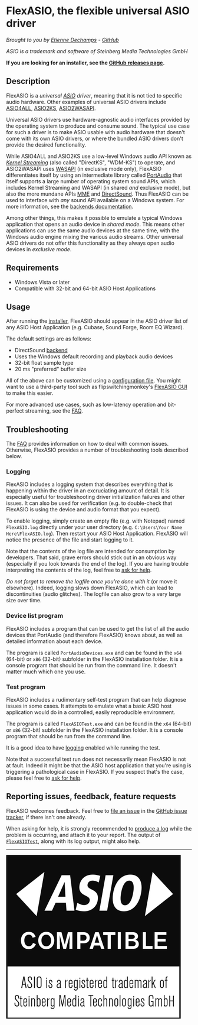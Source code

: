 # FlexASIO, the flexible universal ASIO driver
*Brought to you by [Etienne Dechamps][] - [GitHub][]*

*ASIO is a trademark and software of Steinberg Media Technologies GmbH*

**If you are looking for an installer, see the
[GitHub releases page][releases].**

## Description

FlexASIO is a *universal [ASIO][] driver*, meaning that it is not tied to
specific audio hardware. Other examples of universal ASIO drivers include
[ASIO4ALL][], [ASIO2KS][], [ASIO2WASAPI][].

Universal ASIO drivers use hardware-agnostic audio interfaces provided by the
operating system to produce and consume sound. The typical use case for such a
driver is to make ASIO usable with audio hardware that doesn't come with its own
ASIO drivers, or where the bundled ASIO drivers don't provide the desired
functionality.

While ASIO4ALL and ASIO2KS use a low-level Windows audio API known as
*[Kernel Streaming]* (also called "DirectKS", "WDM-KS") to operate, and
ASIO2WASAPI uses [WASAPI][] (in exclusive mode only), FlexASIO differentiates
itself by using an intermediate library called [PortAudio][] that itself
supports a large number of operating system sound APIs, which includes Kernel
Streaming and WASAPI (in shared *and* exclusive mode), but also the more mundane
APIs [MME][] and [DirectSound][]. Thus FlexASIO can be used to interface with
*any* sound API available on a Windows system. For more information, see the
[backends documentation][BACKENDS].

Among other things, this makes it possible to emulate a typical Windows
application that opens an audio device in *shared mode*. This means other
applications can use the same audio devices at the same time, with the
Windows audio engine mixing the various audio streams. Other universal ASIO
drivers do not offer this functionality as they always open audio devices in
*exclusive mode*.

## Requirements

 - Windows Vista or later
 - Compatible with 32-bit and 64-bit ASIO Host Applications

## Usage

After running the [installer][releases], FlexASIO should appear in the ASIO
driver list of any ASIO Host Application (e.g. Cubase, Sound Forge, Room EQ
Wizard).

The default settings are as follows:

 - DirectSound [backend][BACKENDS]
 - Uses the Windows default recording and playback audio devices
 - 32-bit float sample type
 - 20 ms "preferred" buffer size

All of the above can be customized using a [configuration file][CONFIGURATION].
You might want to use a third-party tool such as flipswitchingmonkey's
[FlexASIO GUI][FlexASIO_GUI] to make this easier.

For more advanced use cases, such as low-latency operation and bit-perfect
streaming, see the [FAQ][].

## Troubleshooting

The [FAQ][] provides information on how to deal with common issues. Otherwise,
FlexASIO provides a number of troubleshooting tools described below.

### Logging

FlexASIO includes a logging system that describes everything that is
happening within the driver in an excruciating amount of detail. It is
especially useful for troubleshooting driver initialization failures and
other issues. It can also be used for verification (e.g. to double-check
that FlexASIO is using the device and audio format that you expect).

To enable logging, simply create an empty file (e.g. with Notepad) named
`FlexASIO.log` directly under your user directory (e.g.
`C:\Users\Your Name Here\FlexASIO.log`). Then restart your ASIO Host
Application. FlexASIO will notice the presence of the file and start
logging to it.

Note that the contents of the log file are intended for consumption by
developers. That said, grave errors should stick out in an obvious way
(especially if you look towards the end of the log). If you are having
trouble interpreting the contents of the log, feel free to
[ask for help][report].

*Do not forget to remove the logfile once you're done with it* (or move
it elsewhere). Indeed, logging slows down FlexASIO, which can lead to
discontinuities (audio glitches). The logfile can also grow to a very
large size over time.

### Device list program

FlexASIO includes a program that can be used to get the list of all the audio
devices that PortAudio (and therefore FlexASIO) knows about, as well as detailed
information about each device.

The program is called `PortAudioDevices.exe` and can be found in the `x64`
(64-bit) or `x86` (32-bit) subfolder in the FlexASIO installation
folder. It is a console program that should be run from the command line. It
doesn't matter much which one you use.

### Test program

FlexASIO includes a rudimentary self-test program that can help diagnose
issues in some cases. It attempts to emulate what a basic ASIO host
application would do in a controlled, easily reproducible environment.

The program is called `FlexASIOTest.exe` and can be found in the `x64`
(64-bit) or `x86` (32-bit) subfolder in the FlexASIO installation
folder. It is a console program that should be run from the command
line.

It is a good idea to have [logging][] enabled while running the test.

Note that a successful test run does not necessarily mean FlexASIO is
not at fault. Indeed it might be that the ASIO host application that
you're using is triggering a pathological case in FlexASIO. If you
suspect that's the case, please feel free to [ask for help][report].

## Reporting issues, feedback, feature requests

FlexASIO welcomes feedback. Feel free to [file an issue][] in the
[GitHub issue tracker][], if there isn't one already.

When asking for help, it is strongly recommended to [produce a log][logging]
while the problem is occurring, and attach it to your report. The output of
[`FlexASIOTest`][test], along with its log output, might also help.

---

![ASIO logo](ASIO.jpg)

[ASIO]: http://en.wikipedia.org/wiki/Audio_Stream_Input/Output
[ASIO2KS]: http://www.asio2ks.de/
[ASIO2WASAPI]: https://github.com/levmin/ASIO2WASAPI
[ASIO4ALL]: http://www.asio4all.org/
[BACKENDS]: BACKENDS.md
[CONFIGURATION]: CONFIGURATION.md
[DirectSound]: https://en.wikipedia.org/wiki/DirectSound
[Etienne Dechamps]: mailto:etienne@edechamps.fr
[FAQ]: FAQ.md
[FlexASIO_GUI]: https://github.com/flipswitchingmonkey/FlexASIO_GUI
[file an issue]: https://github.com/dechamps/FlexASIO/issues/new
[GitHub]: https://github.com/dechamps/FlexASIO
[GitHub issue tracker]: https://github.com/dechamps/FlexASIO/issues
[logging]: #logging
[MME]: https://en.wikipedia.org/wiki/Windows_legacy_audio_components#Multimedia_Extensions_(MME)
[Kernel Streaming]: https://en.wikipedia.org/wiki/Windows_legacy_audio_components#Kernel_Streaming
[PortAudio]: http://www.portaudio.com/
[releases]: https://github.com/dechamps/FlexASIO/releases
[report]: #reporting-issues-feedback-feature-requests
[test]: #test-program
[WASAPI]: https://docs.microsoft.com/en-us/windows/desktop/coreaudio/wasapi
